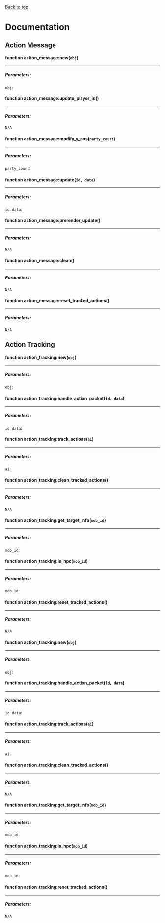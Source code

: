 [Back to top](`ReadMe.md`)
# Documentation
## Action Message


#### function action_message:new(`obj`)
----
##### Parameters:
`obj`:
#### function action_message:update_player_id()
----
##### Parameters:
`N/A`
#### function action_message:modify_y_pos(`party_count`)
----
##### Parameters:
`party_count`:
#### function action_message:update(`id, data`)
----
##### Parameters:
`id`:
`data`:
#### function action_message:prerender_update()
----
##### Parameters:
`N/A`
#### function action_message:clean()
----
##### Parameters:
`N/A`
#### function action_message:reset_tracked_actions()
----
##### Parameters:
`N/A`

## Action Tracking


#### function action_tracking:new(`obj`) 
----
##### Parameters:
`obj`:
#### function action_tracking:handle_action_packet(`id, data`)
----
##### Parameters:
`id`:
`data`:
#### function action_tracking:track_actions(`ai`)
----
##### Parameters:
`ai`:
#### function action_tracking:clean_tracked_actions()
----
##### Parameters:
`N/A`
#### function action_tracking:get_target_info(`mob_id`)
----
##### Parameters:
`mob_id`:
#### function action_tracking:is_npc(`mob_id`)
----
##### Parameters:
`mob_id`:
#### function action_tracking:reset_tracked_actions()
----
##### Parameters:
`N/A`
#### function action_tracking:new(`obj`) 
----
##### Parameters:
`obj`:
#### function action_tracking:handle_action_packet(`id, data`)
----
##### Parameters:
`id`:
`data`:
#### function action_tracking:track_actions(`ai`)
----
##### Parameters:
`ai`:
#### function action_tracking:clean_tracked_actions()
----
##### Parameters:
`N/A`
#### function action_tracking:get_target_info(`mob_id`)
----
##### Parameters:
`mob_id`:
#### function action_tracking:is_npc(`mob_id`)
----
##### Parameters:
`mob_id`:
#### function action_tracking:reset_tracked_actions()
----
##### Parameters:
`N/A`
